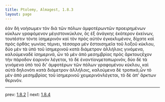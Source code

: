 ```yaml
---
title: Ptolemy, Almagest, 1.8.3
layout: page
---
```


ἐὰν δὴ νοήσωμεν τὸν διὰ τῶν πόλων ἀμφοτέρωντῶν προειρημένων κύκλων γραφόμενον μέγιστονκύκλον, ὃς ἐξ ἀνάγκης ἑκάτερον ἐκείνων, τουτέστιν τόντε ἰσημερινὸν καὶ τὸν πρὸς αὐτὸν ἐγκεκλιμένον, δίχατε καὶ πρὸς ὀρθὰς γωνίας τέμνει, τέσσαρα μὲν ἔσταισημεῖα τοῦ λοξοῦ κύκλου, δύο μὲν τὰ ὑπὸ τοῦ ἰσημερινοῦ κατὰ διάμετρον ἀλλήλοις γινόμενα, καλούμεναδὲ ἰσημερινά, ὧν τὸ μὲν ἀπὸ μεσημβρίας πρὸς ἄρκτουςἔχον τὴν πάροδον ἐαρινὸν λέγεται, τὸ δὲ ἐναντίονμετοπωρινόν, δύο δὲ τὰ γινόμενα ὑπὸ τοῦ δι' ἀμφοτέρων τῶν πόλων γραφομένου κύκλου, καὶ αὐτὰ δηλονότι κατὰ διάμετρον ἀλλήλοις, καλούμενα δὲ τροπικά,ὧν τὸ μὲν ἀπὸ μεσημβρίας τοῦ ἰσημερινοῦ χειμερινὸνλέγεται, τὸ δὲ ἀπ' ἄρκτων θερινόν.

---

prev: [1.8.2](../1.8.2/) | next: [1.8.4](../1.8.4/)

